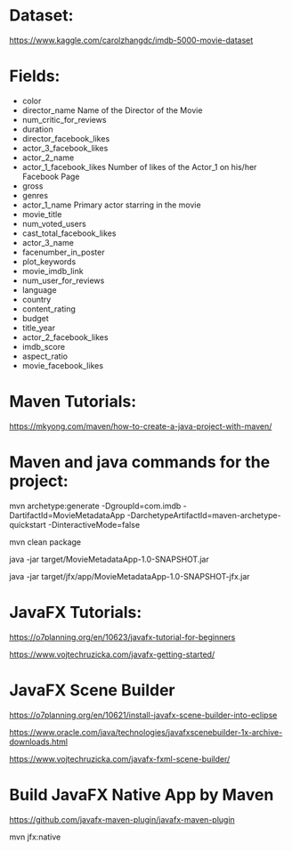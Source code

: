 # Dataset:
https://www.kaggle.com/carolzhangdc/imdb-5000-movie-dataset

# Fields:
- color
- director_name	Name of the Director of the Movie
- num_critic_for_reviews
- duration
- director_facebook_likes
- actor_3_facebook_likes
- actor_2_name
- actor_1_facebook_likes	Number of likes of the Actor_1 on his/her Facebook Page
- gross
- genres
- actor_1_name	Primary actor starring in the movie
- movie_title
- num_voted_users
- cast_total_facebook_likes
- actor_3_name
- facenumber_in_poster
- plot_keywords
- movie_imdb_link
- num_user_for_reviews
- language
- country
- content_rating
- budget
- title_year
- actor_2_facebook_likes
- imdb_score
- aspect_ratio
- movie_facebook_likes

# Maven Tutorials:
https://mkyong.com/maven/how-to-create-a-java-project-with-maven/

# Maven and java commands for the project:
mvn archetype:generate -DgroupId=com.imdb -DartifactId=MovieMetadataApp -DarchetypeArtifactId=maven-archetype-quickstart -DinteractiveMode=false

mvn clean package

java -jar target/MovieMetadataApp-1.0-SNAPSHOT.jar

java -jar target/jfx/app/MovieMetadataApp-1.0-SNAPSHOT-jfx.jar

# JavaFX Tutorials:
https://o7planning.org/en/10623/javafx-tutorial-for-beginners

https://www.vojtechruzicka.com/javafx-getting-started/

# JavaFX Scene Builder
https://o7planning.org/en/10621/install-javafx-scene-builder-into-eclipse

https://www.oracle.com/java/technologies/javafxscenebuilder-1x-archive-downloads.html

https://www.vojtechruzicka.com/javafx-fxml-scene-builder/

# Build JavaFX Native App by Maven
https://github.com/javafx-maven-plugin/javafx-maven-plugin

mvn jfx:native
